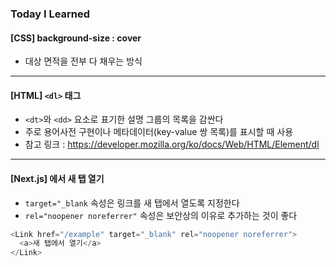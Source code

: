 ### Today I Learned
#### [CSS] background-size : cover
* 대상 면적을 전부 다 채우는 방식

---

#### [HTML] `<dl>` 태그
* `<dt>`와 `<dd>` 요소로 표기한 설명 그룹의 목록을 감싼다
* 주로 용어사전 구현이나 메타데이터(key-value 쌍 목록)를 표시할 때 사용
* 참고 링크 : https://developer.mozilla.org/ko/docs/Web/HTML/Element/dl

---

#### [Next.js] <Link>에서 새 탭 열기
* `target="_blank` 속성은 링크를 새 탭에서 열도록 지정한다
* `rel="noopener noreferrer"` 속성은 보안상의 이유로 추가하는 것이 좋다
```javascript
<Link href="/example" target="_blank" rel="noopener noreferrer">
  <a>새 탭에서 열기</a>
</Link>
```